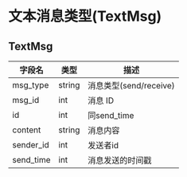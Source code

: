 # 文本消息类型(TextMsg)

## TextMsg

| 字段名       | 类型     | 描述                 |
| --------- | ------ | ------------------ |
| msg_type  | string | 消息类型(send/receive) |
| msg_id    | int    | 消息 ID              |
| id        | int    | 同send_time         |
| content   | string | 消息内容               |
| sender_id | int    | 发送者id              |
| send_time | int    | 消息发送的时间戳           |
